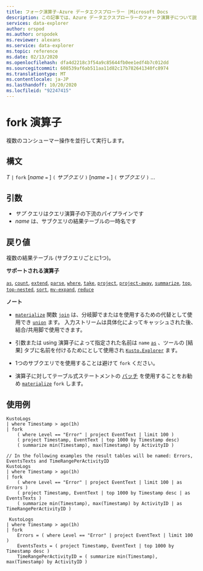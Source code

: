 ```yaml
---
title: フォーク演算子-Azure データエクスプローラー |Microsoft Docs
description: この記事では、Azure データエクスプローラーのフォーク演算子について説明します。
services: data-explorer
author: orspod
ms.author: orspodek
ms.reviewer: alexans
ms.service: data-explorer
ms.topic: reference
ms.date: 02/13/2020
ms.openlocfilehash: dfa4d2218c3f54a9c85644fb0ee1edf4b7c012dd
ms.sourcegitcommit: 608539af6ab511aa11d82c17b782641340fc8974
ms.translationtype: MT
ms.contentlocale: ja-JP
ms.lasthandoff: 10/20/2020
ms.locfileid: "92247415"
---
```

# <a name="fork-operator"></a>fork 演算子

複数のコンシューマー操作を並行して実行します。

## <a name="syntax"></a>構文

*T* `|` `fork` [*name* `=` ] `(` *サブクエリ* `)` [*name* `=` ] `(` *サブクエリ* `)` ...

## <a name="arguments"></a>引数

* *サブ* クエリはクエリ演算子の下流のパイプラインです
* *name* は、サブクエリの結果テーブルの一時名です

## <a name="returns"></a>戻り値

複数の結果テーブル (サブクエリごとに1つ)。

**サポートされる演算子**

[`as`](asoperator.md), [`count`](countoperator.md), [`extend`](extendoperator.md), [`parse`](parseoperator.md), [`where`](whereoperator.md), [`take`](takeoperator.md), [`project`](projectoperator.md), [`project-away`](projectawayoperator.md), [`summarize`](summarizeoperator.md), [`top`](topoperator.md), [`top-nested`](topnestedoperator.md), [`sort`](sortoperator.md), [`mv-expand`](mvexpandoperator.md), [`reduce`](reduceoperator.md)

**ノート**

* [`materialize`](materializefunction.md) 関数 [`join`](joinoperator.md) は、分岐脚でまたはを使用するための代替として使用でき [`union`](unionoperator.md) ます。
入力ストリームは具体化によってキャッシュされた後、結合/共用脚で使用できます。

* 引数または using 演算子によって指定された名前は `name` [`as`](asoperator.md) 、ツールの [結果] タブに名前を付けるためにとして使用され [`Kusto.Explorer`](../tools/kusto-explorer.md) ます。

* 1つのサブクエリでを使用することは避けて `fork` ください。

* 演算子に対してテーブル式ステートメントの [バッチ](batches.md) を使用することをお勧め [`materialize`](materializefunction.md) `fork` します。

## <a name="examples"></a>使用例

```kusto
KustoLogs
| where Timestamp > ago(1h)
| fork
    ( where Level == "Error" | project EventText | limit 100 )
    ( project Timestamp, EventText | top 1000 by Timestamp desc)
    ( summarize min(Timestamp), max(Timestamp) by ActivityID )
 
// In the following examples the result tables will be named: Errors, EventsTexts and TimeRangePerActivityID
KustoLogs
| where Timestamp > ago(1h)
| fork
    ( where Level == "Error" | project EventText | limit 100 | as Errors )
    ( project Timestamp, EventText | top 1000 by Timestamp desc | as EventsTexts )
    ( summarize min(Timestamp), max(Timestamp) by ActivityID | as TimeRangePerActivityID )
    
 KustoLogs
| where Timestamp > ago(1h)
| fork
    Errors = ( where Level == "Error" | project EventText | limit 100 )
    EventsTexts = ( project Timestamp, EventText | top 1000 by Timestamp desc )
    TimeRangePerActivityID = ( summarize min(Timestamp), max(Timestamp) by ActivityID )
```